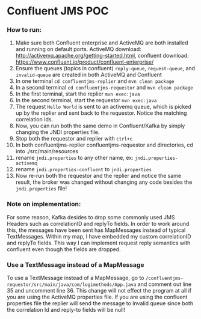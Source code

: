 # Confluent JMS POC

### How to run:
1. Make sure both Confluent enterprise and ActiveMQ are both installed and running on default ports. ActiveMQ download: http://activemq.apache.org/getting-started.html, confluent download: https://www.confluent.io/product/confluent-enterprise/
2. Ensure the queues (topics in confluent) `reply-queue`, `request-queue`, and `invalid-queue` are created in both ActiveMQ and Confluent
3. In one terminal `cd confluentjms-replier` and `mvn clean package`
4. In a second terminal `cd confluentjms-requestor` and `mvn clean package`
5. In the first terminal, start the replier `mvn exec:java`
6. In the second terminal, start the requestor `mvn exec:java`
7. The request `Hello World` is sent to an activemq queue, which is picked up by the replier and sent back to the requestor. Notice the matching correlation Ids.
8. Now, you can run both the same demo in Confluent/Kafka by simply changing the JNDI properties file.
9. Stop both the requestor and replier with `ctrl+c`
9. In both confluentjms-replier confluentjms-requestor and  directories, cd into ./src/main/resources
10. rename `jndi.properties` to any other name, ex: `jndi.properties-activemq`
11. rename `jndi.properties-confluent` to `jndi.properties`
12. Now re-run both the requestor and the replier and notice the same result, the broker was changed without changing any code besides the `jndi.properties` file!

### Note on implementation:

For some reason, Kafka desides to drop some commonly used JMS Headers such as correlationID and replyTo fields. In order to work around this, the messages have been sent has MapMessages instead of typical TextMessages. Within my map, I have embedded my custom correlationID and replyTo fields. This way I can implement request reply semantics with confluent even though the fields are dropped. 

### Use a TextMessage instead of a MapMessage

To use a TextMessage instead of a MapMessage, go to `/confluentjms-requestor/src/main/java/com/logimethods/App.java` and comment out line 35 and uncomment line 36. This change will not effect the program at all if you are using the ActiveMQ properties file. If you are using the confluent properties file the replier will send the message to Invalid queue since both the correlation Id and reply-to fields will be null!
